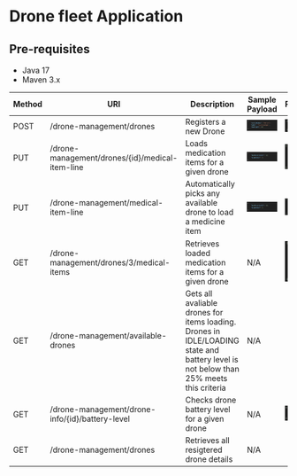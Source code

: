 # Drone fleet Application

## Pre-requisites
   * Java 17
   * Maven 3.x
  
| Method | URI                                             | Description                                                                                                                           | Sample Payload             | Response                                                         |
|--------|-------------------------------------------------|---------------------------------------------------------------------------------------------------------------------------------------|----------------------------|------------------------------------------------------------------|
| POST   | /drone-management/drones                        | Registers a new Drone                                                                                                                 | ![img.png](images/1.png)   |          ![img.png](img.png)                                                        |
| PUT    | /drone-management/drones/{id}/medical-item-line | Loads medication items for a given drone                                                                                              | ![img_1.png](images/2.png) | ![img_1.png](img_1.png) |
| PUT    | /drone-management/medical-item-line             | Automatically picks any available drone to load a medicine item                                                                       | ![img_1.png](images/2.png) |    ![img_3.png](img_3.png)                                                              |
| GET    | /drone-management/drones/3/medical-items        | Retrieves loaded medication items for a given drone                                                                                   | N/A                        |      ![img_2.png](img_2.png)                                                            |
| GET    | /drone-management/available-drones              | Gets all avaliable drones for items loading. Drones in IDLE/LOADING state and battery level is not below than 25% meets this criteria | N/A                        |                                                                                         |
| GET    | /drone-management/drone-info/{id}/battery-level | Checks drone battery level for a given drone                                                                                          | N/A                        |    ![img_4.png](img_4.png)                                                                                     |
| GET    | /drone-management/drones                        | Retrieves all resigtered drone details                                                                                                | N/A                        |                                                                                                                |
